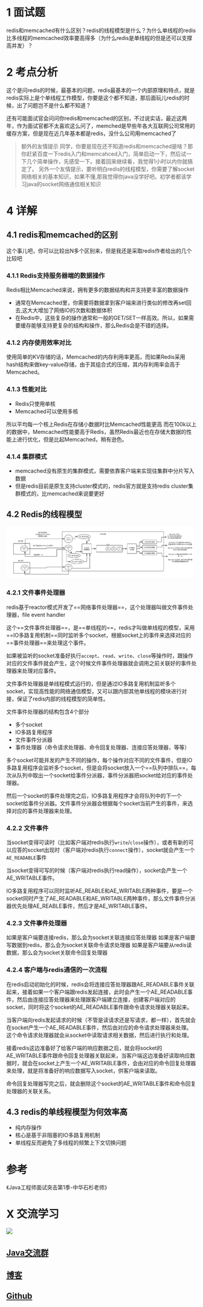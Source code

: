 
# 1 面试题
redis和memcached有什么区别？redis的线程模型是什么？为什么单线程的redis比多线程的memcached效率要高得多（为什么redis是单线程的但是还可以支撑高并发）？

# 2 考点分析
这个是问redis的时候，最基本的问题，redis最基本的一个内部原理和特点，就是redis实际上是个单线程工作模型，你要是这个都不知道，那后面玩儿redis的时候，出了问题岂不是什么都不知道？

还有可能面试官会问问你redis和memcached的区别，不过说实话，最近这两年，作为面试官都不太喜欢这么问了，memched是早些年各大互联网公司常用的缓存方案，但是现在近几年基本都是redis，没什么公司用memcached了

> 额外的友情提示
同学，你要是现在还不知道redis和memcached是啥？那你赶紧百度一下redis入门和memcahced入门，简单启动一下，然后试一下几个简单操作，先感受一下。接着回来继续看，我觉得1小时以内你就搞定了。
另外一个友情提示，要听明白redis的线程模型，你需要了解socket网络相关的基本知识，如果不懂,那我觉得你java没学好吧。初学者都该学习java的socket网络通信相关知识

# 4 详解
## 4.1 redis和memcached的区别

这个事儿吧，你可以比较出N多个区别来，但是我还是采取redis作者给出的几个比较吧

###  4.1.1 Redis支持服务器端的数据操作
Redis相比Memcached来说，拥有更多的数据结构和并支持更丰富的数据操作
- 通常在Memcached里，你需要将数据拿到客户端来进行类似的修改再set回去,这大大增加了网络IO的次数和数据体积
- 在Redis中，这些复杂的操作通常和一般的GET/SET一样高效。所以，如果需要缓存能够支持更复杂的结构和操作，那么Redis会是不错的选择。

###  4.1.2 内存使用效率对比
使用简单的KV存储的话，Memcached的内存利用率更高，而如果Redis采用hash结构来做key-value存储，由于其组合式的压缩，其内存利用率会高于Memcached。

###  4.1.3 性能对比
- Redis只使用单核
- Memcached可以使用多核

所以平均每一个核上Redis在存储小数据时比Memcached性能更高
而在100k以上的数据中，Memcached性能要高于Redis，虽然Redis最近也在存储大数据的性能上进行优化，但是比起Memcached，稍有逊色。

###  4.1.4 集群模式
- memcached没有原生的集群模式，需要依靠客户端来实现往集群中分片写入数据
- 但是redis目前是原生支持cluster模式的，redis官方就是支持redis cluster集群模式的，比memcached来说要更好

## 4.2 Redis的线程模型
![](images/redis线程模型.png)
### 4.2.1 文件事件处理器
redis基于reactor模式开发了==网络事件处理器==，这个处理器叫做文件事件处理器，file event handler

这个==文件事件处理器==，是==单线程的==，redis才叫做单线程的模型，采用==IO多路复用机制==同时监听多个socket，根据socket上的事件来选择对应的==事件处理器==来处理这个事件。

如果被监听的socket准备好执行`accept`、`read`、`write`、`close`等操作时，跟操作对应的文件事件就会产生，这个时候文件事件处理器就会调用之前关联好的事件处理器来处理对应事件。

文件事件处理器是单线程模式运行的，但是通过IO多路复用机制监听多个socket，实现高性能的网络通信模型，又可以跟内部其他单线程的模块进行对接，保证了redis内部的线程模型的简单性。

文件事件处理器的结构包含4个部分
- 多个socket
- IO多路复用程序
- 文件事件分派器
- 事件处理器（命令请求处理器、命令回复处理器、连接应答处理器，等等）

多个socket可能并发的产生不同的操作，每个操作对应不同的文件事件，但是IO多路复用程序会监听多个socket，但是会将socket放入一个==队列中排队==，每次从队列中取出一个socket给事件分派器，事件分派器把socket给对应的事件处理器。

然后一个socket的事件处理完之后，IO多路复用程序才会将队列中的下一个socket给事件分派器。文件事件分派器会根据每个socket当前产生的事件，来选择对应的事件处理器来处理。

### 4.2.2 文件事件
当socket变得可读时（比如客户端对redis执行`write`/`close`操作），或者有新的可以应答的sccket出现时（客户端对redis执行`connect`操作），socket就会产生一个`AE_READABLE`事件

当socket变得可写的时候（客户端对redis执行read操作），socket会产生一个AE_WRITABLE事件。

IO多路复用程序可以同时监听AE_REABLE和AE_WRITABLE两种事件，要是一个socket同时产生了AE_READABLE和AE_WRITABLE两种事件，那么文件事件分派器优先处理AE_REABLE事件，然后才是AE_WRITABLE事件。

### 4.2.3 文件事件处理器
如果是客户端要连接redis，那么会为socket关联连接应答处理器
如果是客户端要写数据到redis，那么会为socket关联命令请求处理器
如果是客户端要从redis读数据，那么会为socket关联命令回复处理器

### 4.2.4 客户端与redis通信的一次流程
在redis启动初始化的时候，redis会将连接应答处理器跟AE_READABLE事件关联起来，接着如果一个客户端跟redis发起连接，此时会产生一个AE_READABLE事件，然后由连接应答处理器来处理跟客户端建立连接，创建客户端对应的socket，同时将这个socket的AE_READABLE事件跟命令请求处理器关联起来。

当客户端向redis发起请求的时候（不管是读请求还是写请求，都一样），首先就会在socket产生一个AE_READABLE事件，然后由对应的命令请求处理器来处理。这个命令请求处理器就会从socket中读取请求相关数据，然后进行执行和处理。

接着redis这边准备好了给客户端的响应数据之后，就会将socket的AE_WRITABLE事件跟命令回复处理器关联起来，当客户端这边准备好读取响应数据时，就会在socket上产生一个AE_WRITABLE事件，会由对应的命令回复处理器来处理，就是将准备好的响应数据写入socket，供客户端来读取。

命令回复处理器写完之后，就会删除这个socket的AE_WRITABLE事件和命令回复处理器的关联关系。

## 4.3 redis的单线程模型为何效率高
- 纯内存操作
- 核心是基于非阻塞的IO多路复用机制
- 单线程反而避免了多线程的频繁上下文切换问题

# 参考
《Java工程师面试突击第1季-中华石杉老师》

# X 交流学习
![](https://img-blog.csdnimg.cn/20190504005601174.jpg)
## [Java交流群](https://jq.qq.com/?_wv=1027&k=5UB4P1T)
## [博客](http://www.shishusheng.com)
## [Github](https://github.com/Wasabi1234)